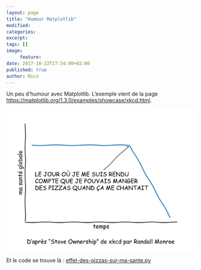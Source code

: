```yaml
---
layout: page
title: "Humour Matplotlib"
modified:
categories:
excerpt:
tags: []
image:
     feature:
date: 2017-10-22T17:54:00+02:00
published: true
author: Nico
---
```



Un peu d’humour avec Matplotlib. L’exemple vient de la page <https://matplotlib.org/1.3.0/examples/showcase/xkcd.html>.


[![Effets des pizzas sur ma santé][image-1]][image-1]

[image-1]: ../../files/2017-10-22-humour-matplotlib/effet-des-pizzas-sur-ma-sante.png


Et le code se trouve là : [effet-des-pizzas-sur-ma-sante.py](../../files/2017-10-22-humour-matplotlib/effet-des-pizzas-sur-ma-sante.py)
